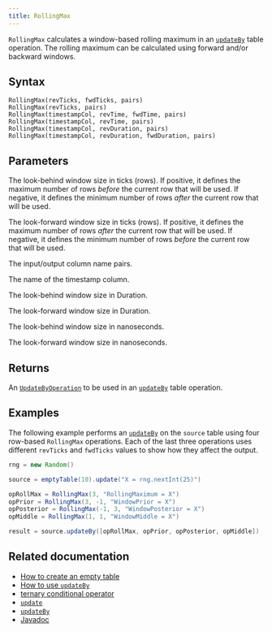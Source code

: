 ```yaml
---
title: RollingMax
---
```


`RollingMax` calculates a window-based rolling maximum in an [`updateBy`](./updateBy.md) table operation. The rolling maximum can be calculated using forward and/or backward windows.

## Syntax

```
RollingMax(revTicks, fwdTicks, pairs)
RollingMax(revTicks, pairs)
RollingMax(timestampCol, revTime, fwdTime, pairs)
RollingMax(timestampCol, revTime, pairs)
RollingMax(timestampCol, revDuration, pairs)
RollingMax(timestampCol, revDuration, fwdDuration, pairs)
```

## Parameters

<ParamTable>
<Param name="revTicks" type="long">

The look-behind window size in ticks (rows). If positive, it defines the maximum number of rows _before_ the current row that will be used. If negative, it defines the minimum number of rows _after_ the current row that will be used.

</Param>
<Param name="fwdTicks" type="long">

The look-forward window size in ticks (rows). If positive, it defines the maximum number of rows _after_ the current row that will be used. If negative, it defines the minimum number of rows _before_ the current row that will be used.

</Param>
<Param name="pairs" type="String...">

The input/output column name pairs.

</Param>
<Param name="timestampCol" type="String">

The name of the timestamp column.

</Param>
<Param name="revDuration" type="Duration">

The look-behind window size in Duration.

</Param>
<Param name="fwdDuration" type="Duration">

The look-forward window size in Duration.

</Param>
<Param name="revTime" type="long">

The look-behind window size in nanoseconds.

</Param>
<Param name="fwdTime" type="long">

The look-forward window size in nanoseconds.

</Param>
</ParamTable>

## Returns

An [`UpdateByOperation`](./updateBy.md#parameters) to be used in an [`updateBy`](./updateBy.md) table operation.

## Examples

The following example performs an [`updateBy`](./updateBy.md) on the `source` table using four row-based `RollingMax` operations. Each of the last three operations uses different `revTicks` and `fwdTicks` values to show how they affect the output.

```groovy order=source,result
rng = new Random()

source = emptyTable(10).update("X = rng.nextInt(25)")

opRollMax = RollingMax(3, "RollingMaximum = X")
opPrior = RollingMax(3, -1, "WindowPrior = X")
opPosterior = RollingMax(-1, 3, "WindowPosterior = X")
opMiddle = RollingMax(1, 1, "WindowMiddle = X")

result = source.updateBy([opRollMax, opPrior, opPosterior, opMiddle])
```

## Related documentation

- [How to create an empty table](../../../how-to-guides/new-and-empty-table.md#emptytable)
- [How to use `updateBy`](../../../how-to-guides/rolling-aggregations.md)
- [ternary conditional operator](../../../how-to-guides/ternary-if-how-to.md)
- [`update`](../select/update.md)
- [`updateBy`](./updateBy.md)
- [Javadoc](https://deephaven.io/core/javadoc/io/deephaven/api/updateby/UpdateByOperation.html#RollingMax(long,long,java.lang.String...))

